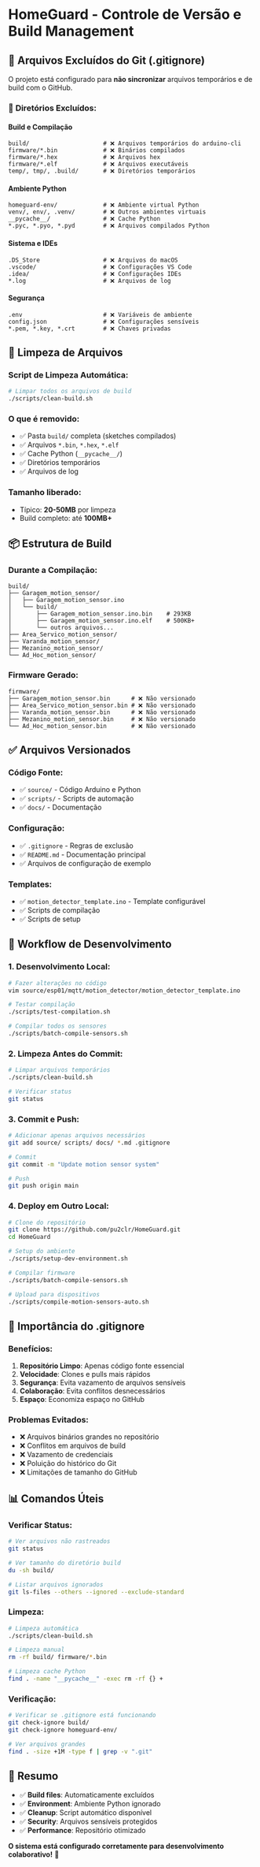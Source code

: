 # HomeGuard - Controle de Versão e Build Management

## 🎯 **Arquivos Excluídos do Git (.gitignore)**

O projeto está configurado para **não sincronizar** arquivos temporários e de build com o GitHub.

### 📁 **Diretórios Excluídos:**

#### **Build e Compilação**
```
build/                     # ❌ Arquivos temporários do arduino-cli
firmware/*.bin             # ❌ Binários compilados  
firmware/*.hex             # ❌ Arquivos hex
firmware/*.elf             # ❌ Arquivos executáveis
temp/, tmp/, .build/       # ❌ Diretórios temporários
```

#### **Ambiente Python**
```
homeguard-env/             # ❌ Ambiente virtual Python
venv/, env/, .venv/        # ❌ Outros ambientes virtuais
__pycache__/               # ❌ Cache Python
*.pyc, *.pyo, *.pyd        # ❌ Arquivos compilados Python
```

#### **Sistema e IDEs**
```
.DS_Store                  # ❌ Arquivos do macOS
.vscode/                   # ❌ Configurações VS Code
.idea/                     # ❌ Configurações IDEs
*.log                      # ❌ Arquivos de log
```

#### **Segurança**
```
.env                       # ❌ Variáveis de ambiente
config.json                # ❌ Configurações sensíveis
*.pem, *.key, *.crt        # ❌ Chaves privadas
```

## 🧹 **Limpeza de Arquivos**

### **Script de Limpeza Automática:**
```bash
# Limpar todos os arquivos de build
./scripts/clean-build.sh
```

### **O que é removido:**
- ✅ Pasta `build/` completa (sketches compilados)
- ✅ Arquivos `*.bin`, `*.hex`, `*.elf` 
- ✅ Cache Python (`__pycache__/`)
- ✅ Diretórios temporários
- ✅ Arquivos de log

### **Tamanho liberado:**
- Típico: **20-50MB** por limpeza
- Build completo: até **100MB+**

## 📦 **Estrutura de Build**

### **Durante a Compilação:**
```
build/
├── Garagem_motion_sensor/
│   ├── Garagem_motion_sensor.ino
│   └── build/
│       ├── Garagem_motion_sensor.ino.bin    # 293KB
│       ├── Garagem_motion_sensor.ino.elf    # 500KB+
│       └── outros arquivos...
├── Area_Servico_motion_sensor/
├── Varanda_motion_sensor/
├── Mezanino_motion_sensor/
└── Ad_Hoc_motion_sensor/
```

### **Firmware Gerado:**
```
firmware/
├── Garagem_motion_sensor.bin      # ❌ Não versionado
├── Area_Servico_motion_sensor.bin # ❌ Não versionado  
├── Varanda_motion_sensor.bin      # ❌ Não versionado
├── Mezanino_motion_sensor.bin     # ❌ Não versionado
└── Ad_Hoc_motion_sensor.bin       # ❌ Não versionado
```

## ✅ **Arquivos Versionados**

### **Código Fonte:**
- ✅ `source/` - Código Arduino e Python
- ✅ `scripts/` - Scripts de automação
- ✅ `docs/` - Documentação

### **Configuração:**
- ✅ `.gitignore` - Regras de exclusão
- ✅ `README.md` - Documentação principal
- ✅ Arquivos de configuração de exemplo

### **Templates:**
- ✅ `motion_detector_template.ino` - Template configurável
- ✅ Scripts de compilação
- ✅ Scripts de setup

## 🔄 **Workflow de Desenvolvimento**

### **1. Desenvolvimento Local:**
```bash
# Fazer alterações no código
vim source/esp01/mqtt/motion_detector/motion_detector_template.ino

# Testar compilação
./scripts/test-compilation.sh

# Compilar todos os sensores
./scripts/batch-compile-sensors.sh
```

### **2. Limpeza Antes do Commit:**
```bash
# Limpar arquivos temporários
./scripts/clean-build.sh

# Verificar status
git status
```

### **3. Commit e Push:**
```bash
# Adicionar apenas arquivos necessários
git add source/ scripts/ docs/ *.md .gitignore

# Commit
git commit -m "Update motion sensor system"

# Push
git push origin main
```

### **4. Deploy em Outro Local:**
```bash
# Clone do repositório
git clone https://github.com/pu2clr/HomeGuard.git
cd HomeGuard

# Setup do ambiente
./scripts/setup-dev-environment.sh

# Compilar firmware
./scripts/batch-compile-sensors.sh

# Upload para dispositivos
./scripts/compile-motion-sensors-auto.sh
```

## 🚨 **Importância do .gitignore**

### **Benefícios:**
1. **Repositório Limpo**: Apenas código fonte essencial
2. **Velocidade**: Clones e pulls mais rápidos
3. **Segurança**: Evita vazamento de arquivos sensíveis
4. **Colaboração**: Evita conflitos desnecessários
5. **Espaço**: Economiza espaço no GitHub

### **Problemas Evitados:**
- ❌ Arquivos binários grandes no repositório
- ❌ Conflitos em arquivos de build
- ❌ Vazamento de credenciais
- ❌ Poluição do histórico do Git
- ❌ Limitações de tamanho do GitHub

## 📊 **Comandos Úteis**

### **Verificar Status:**
```bash
# Ver arquivos não rastreados
git status

# Ver tamanho do diretório build
du -sh build/

# Listar arquivos ignorados
git ls-files --others --ignored --exclude-standard
```

### **Limpeza:**
```bash
# Limpeza automática
./scripts/clean-build.sh

# Limpeza manual
rm -rf build/ firmware/*.bin

# Limpeza cache Python
find . -name "__pycache__" -exec rm -rf {} +
```

### **Verificação:**
```bash
# Verificar se .gitignore está funcionando
git check-ignore build/
git check-ignore homeguard-env/

# Ver arquivos grandes
find . -size +1M -type f | grep -v ".git"
```

## 🎯 **Resumo**

- ✅ **Build files**: Automaticamente excluídos
- ✅ **Environment**: Ambiente Python ignorado
- ✅ **Cleanup**: Script automático disponível
- ✅ **Security**: Arquivos sensíveis protegidos
- ✅ **Performance**: Repositório otimizado

**O sistema está configurado corretamente para desenvolvimento colaborativo!** 🚀
